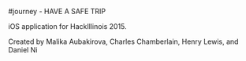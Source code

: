 #journey - HAVE A SAFE TRIP

iOS application for HackIllinois 2015.

Created by Malika Aubakirova, Charles Chamberlain, Henry Lewis, and Daniel Ni
